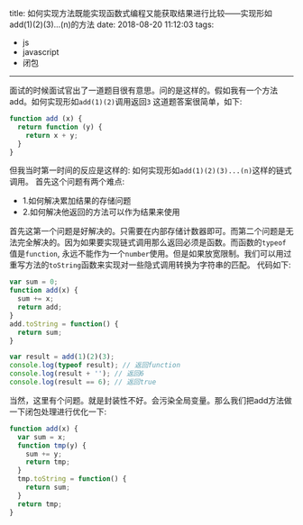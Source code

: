 title: 如何实现方法既能实现函数式编程又能获取结果进行比较——实现形如add(1)(2)(3)...(n)的方法
date: 2018-08-20 11:12:03
tags:
- js
- javascript
- 闭包

---

面试的时候面试官出了一道题目很有意思。问的是这样的。假如我有一个方法add。如何实现形如`add(1)(2)`调用返回`3`
这道题答案很简单，如下:
```javascript
function add (x) {
  return function (y) {
    return x + y;
  }
}
```

但我当时第一时间的反应是这样的: 如何实现形如`add(1)(2)(3)...(n)`这样的链式调用。
首先这个问题有两个难点:
- 1.如何解决累加结果的存储问题
- 2.如何解决他返回的方法可以作为结果来使用

首先这第一个问题是好解决的。只需要在内部存储计数器即可。而第二个问题是无法完全解决的。因为如果要实现链式调用那么返回必须是函数。而函数的`typeof`值是`function`, 永远不能作为一个`number`使用。但是如果放宽限制。我们可以用过重写方法的`toString`函数来实现对一些隐式调用转换为字符串的匹配。
代码如下:
```javascript
var sum = 0;
function add(x) {
  sum += x;
  return add;
}
add.toString = function() {
  return sum;
}

var result = add(1)(2)(3);
console.log(typeof result); // 返回function
console.log(result + ''); // 返回6
console.log(result == 6); // 返回true
```

当然，这里有个问题。就是封装性不好。会污染全局变量。那么我们把add方法做一下闭包处理进行优化一下:
```javascript
function add(x) {
  var sum = x;
  function tmp(y) {
    sum += y;
    return tmp;
  }
  tmp.toString = function() {
    return sum;
  }
  return tmp;
}
```
